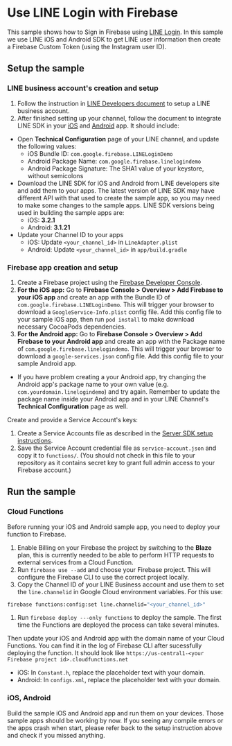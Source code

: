 # Use LINE Login with Firebase

This sample shows how to Sign in Firebase using [LINE Login](https://developers.line.me/line-login/overview). In this sample we use LINE iOS and Android SDK to get LINE user information then create a Firebase Custom Token (using the Instagram user ID).

## Setup the sample

### LINE business account's creation and setup

 1. Follow the instruction in [LINE Developers document](https://developers.line.me/line-login/overview) to setup a LINE business account.
 1. After finished setting up your channel, follow the document to integrate LINE SDK in your [iOS](https://developers.line.me/ios/overview) and [Android](https://developers.line.me/android/overview) app. It should include:
  * Open **Technical Configuration** page of your LINE channel, and update the following values:
    * iOS Bundle ID: `com.google.firebase.LINELoginDemo`
    * Android Package Name: `com.google.firebase.linelogindemo`
    * Android Package Signature: The SHA1 value of your keystore, without semicolons
  * Download the LINE SDK for iOS and Android from LINE developers site and add them to your apps. The latest version of LINE SDK may have different API with that used to create the sample app, so you may need to make some changes to the sample apps. LINE SDK versions being used in building the sample apps are:
    *  iOS: **3.2.1**
    *  Android: **3.1.21** 
  * Update your Channel ID to your apps
    * iOS: Update `<your_channel_id>` in `LineAdapter.plist`
    * Android: Update `<your_channel_id>` in `app/build.gradle` 

### Firebase app creation and setup

 1. Create a Firebase project using the [Firebase Developer Console](https://console.firebase.google.com).
 1. **For the iOS app:** Go to **Firebase Console > Overview > Add Firebase to your iOS app** and create an app with the Bundle ID of `com.google.firebase.LINELoginDemo`. This will trigger your browser to download a `GoogleService-Info.plist` config file. Add this config file to your sample iOS app, then run `pod install` to make download necessary CocoaPods dependencies.
 1. **For the Android app:** Go to **Firebase Console > Overview > Add Firebase to your Android app** and create an app with the Package name of `com.google.firebase.linelogindemo`. This will trigger your browser to download a `google-services.json` config file. Add this config file to your sample Android app.
  * If you have problem creating a your Android app, try changing the Android app's package name to your own value (e.g. `com.yourdomain.linelogindemo`) and try again. Remember to update the package name inside your Android app and in your LINE Channel's **Technical Configuration** page as well.
 
Create and provide a Service Account's keys:
 1. Create a Service Accounts file as described in the [Server SDK setup instructions](https://firebase.google.com/docs/server/setup#add_firebase_to_your_app).
 1. Save the Service Account credential file as `service-account.json` and copy it to `functions/`. 
 (You should not check in this file to your repository as it contains secret key to grant full admin access to your Firebase account.)

## Run the sample

### Cloud Functions

Before running your iOS and Android sample app, you need to deploy your function to Firebase.

 1. Enable Billing on your Firebase the project by switching to the **Blaze** plan, this is currently needed to be able to perform HTTP requests to external services from a Cloud Function.
 1. Run `firebase use --add` and choose your Firebase project. This will configure the Firebase CLI to use the correct project locally.
 1. Copy the Channel ID of your LINE Business account and use them to set the `line.channelid` in Google Cloud environment variables. For this use:
 
 ```bash
 firebase functions:config:set line.channelid="<your_channel_id>"
 ```
 1. Run `firebase deploy ---only functions` to deploy the sample. The first time the Functions are deployed the process can take several minutes.

Then update your iOS and Android app with the domain name of your Cloud Functions. You can find it in the log of Firebase CLI after sucessfully deploying the function. It should look like `https://us-central1-<your Firebase project id>.cloudfunctions.net`
 * iOS: In `Constant.h`, replace the placeholder text with your domain.
 * Android: In `configs.xml`, replace the placeholder text with your domain.

### iOS, Android

Build the sample iOS and Android app and run them on your devices. Those sample apps should be working by now. If you seeing any compile errors or the apps crash when start, please refer back to the setup instruction above and check if you missed anything.
